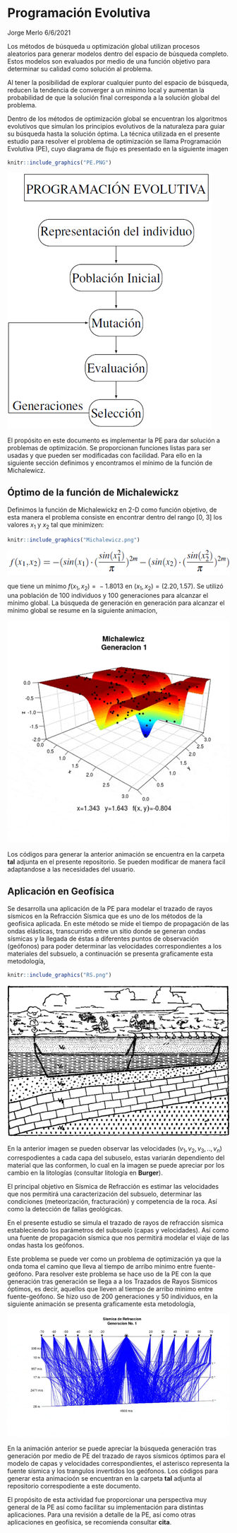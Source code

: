Programación Evolutiva
================
Jorge Merlo
6/6/2021

Los métodos de búsqueda u optimización global utilizan procesos
aleatorios para generar modelos dentro del espacio de búsqueda completo.
Estos modelos son evaluados por medio de una función objetivo para
determinar su calidad como solución al problema.

Al tener la posibilidad de explorar cualquier punto del espacio de
búsqueda, reducen la tendencia de converger a un mínimo local y aumentan
la probabilidad de que la solución final corresponda a la solución
global del problema.

Dentro de los métodos de optimización global se encuentran los
algoritmos evolutivos que simulan los principios evolutivos de la
naturaleza para guiar su búsqueda hasta la solución óptima. La técnica
utilizada en el presente estudio para resolver el problema de
optimización se llama Programación Evolutiva (PE), cuyo diagrama de
flujo es presentado en la siguiente imagen

``` r
knitr::include_graphics("PE.PNG")
```

![](PE.PNG)<!-- -->

El propósito en este documento es implementar la PE para dar solución a
problemas de optimización. Se proporcionan funciones listas para ser
usadas y que pueden ser modificadas con facilidad. Para ello en la
siguiente sección definimos y encontramos el mínimo de la función de
Michalewicz.

## Óptimo de la función de Michalewickz

Definimos la función de Michalewickz en 2-D como función objetivo, de
esta manera el problema consiste en encontrar dentro del rango \[0, 3\]
los valores *x*<sub>1</sub> y *x*<sub>2</sub> tal que minimizen:

<!-- $f(x_1,x_2)= -(sin(x_1) \cdot (\frac{sin(x_1^2)}{\pi})^{2m} -(sin(x_2) \cdot (\frac{sin(x_2^2)}{\pi})^{2m})$ -->

``` r
knitr::include_graphics("Michalewicz.png")
```

![](Michalewicz.png)<!-- -->

que tiene un mínimo *f*(*x*<sub>1</sub>, *x*<sub>2</sub>) =  − 1.8013 en
(*x*<sub>1</sub>, *x*<sub>2</sub>) = (2.20, 1.57). Se utilizó una
población de 100 individuos y 100 generaciones para alcanzar el mínimo
global. La búsqueda de generación en generación para alcanzar el mínimo
global se resume en la siguiente animacion,

![Alt Text](mich_pe_animation.gif)

Los códigos para generar la anterior animación se encuentra en la
carpeta **tal** adjunta en el presente repositorio. Se pueden modificar
de manera facil adaptandose a las necesidades del usuario.

## Aplicación en Geofísica

Se desarrolla una aplicación de la PE para modelar el trazado de rayos
sísmicos en la Refracción Sísmica que es uno de los métodos de la
geofísica aplicada. En este método se mide el tiempo de propagación de
las ondas elásticas, transcurrido entre un sitio donde se generan ondas
sísmicas y la llegada de éstas a diferentes puntos de observación
(geófonos) para poder determinar las velocidades correspondientes a los
materiales del subsuelo, a continuación se presenta graficamente esta
metodología,

``` r
knitr::include_graphics("RS.png")
```

![](RS.png)<!-- -->

En la anterior imagen se pueden observar las velocidades
(*v*<sub>1</sub>, *v*<sub>2</sub>, *v*<sub>3</sub>, .., *v*<sub>*n*</sub>)
correspodientes a cada capa del subuselo, estas variarán dependiento del
material que las conformen, lo cual en la imagen se puede apreciar por
los cambio en la litologías (consultar litología en **Burger**).

El principal objetivo en Sísmica de Refracción es estimar las
velocidades que nos permitirá una caracterización del subsuelo,
determinar las condiciones (meteorización, fracturación) y competencia
de la roca. Así como la detección de fallas geológicas.

En el presente estudio se simula el trazado de rayos de refracción
sísmica estableciendo los parámetros del subsuelo (capas y velocidades).
Así como una fuente de propagación sísmica que nos permitirá modelar el
viaje de las ondas hasta los geófonos.

Este problema se puede ver como un problema de optimización ya que la
onda toma el camino que lleva al tiempo de arribo minimo entre
fuente-geófono. Para resolver este problema se hace uso de la PE con la
que generación tras generación se llega a a los Trazados de Rayos
Sismicos óptimos, es decir, aquellos que lleven al tiempo de arribo
minimo entre fuente-geófono. Se hizo uso de 200 generaciones y 50
individuos, en la siguiente animación se presenta graficamente esta
metodología,

![Alt Text](refraccion_sismica_pe.gif)

En la animación anterior se puede apreciar la búsqueda generación tras
generación por medio de PE del trazado de rayos sísmicos óptimos para el
modelo de capas y velocidades correspondientes, el asterisco representa
la fuente sísmica y los trangulos invertidos los geófonos. Los códigos
para generar esta animacioón se encuentran en la carpeta **tal** adjunta
al repositorio correspodiente a este documento.

El propósito de esta actividad fue proporcionar una perspectiva muy
general de la PE así como facilitar su implementación para distintas
aplicaciones. Para una revisión a detalle de la PE, así como otras
aplicaciones en geofísica, se recomienda consultar **cita**.
